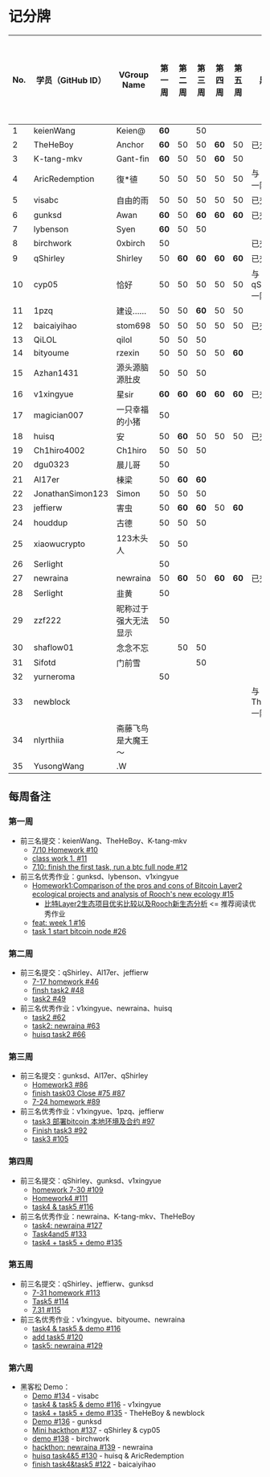 # 记分牌

| No. | 学员（GitHub ID） | VGroup Name          | 第一周 | 第二周 | 第三周 | 第四周 | 第五周 | 黑客松           | 黑客松积分奖励 | 平时贡献奖励分 | 调查问卷奖励分 | 总分 |
|-----|-------------------|----------------------|--------|--------|--------|--------|--------|------------------|----------------|----------------|----------------|------|
| 1   | keienWang         | Keien@               | **60** |        | 50     |        |        |                  |                | 60             |                | 110  |
| 2   | TheHeBoy          | Anchor               | **60** | 50     | 50     | **60** | 50     | 已交             | 400            | 80             | 20             | 770  |
| 3   | K-tang-mkv        | Gant-fin             | **60** | 50     | 50     | **60** | 50     |                  |                | 90             | 20             | 380  |
| 4   | AricRedemption    | 復*徝                | 50     | 50     | 50     | 50     | 50     | 与 huisq 一队    | 800            |                | 20             | 1070 |
| 5   | visabc            | 自由的雨             | 50     | 50     | 50     | 50     | 50     | 已交             | 100            |                | 20             | 370  |
| 6   | gunksd            | Awan                 | **60** | 50     | **60** | **60** | **60** | 已交             | 100            | 30             | 20             | 440  |
| 7   | lybenson          | Syen                 | **60** | 50     | 50     |        |        |                  |                |                |                | 150  |
| 8   | birchwork         | 0xbirch              | 50     |        |        |        |        | 已交             | 100            |                | 20             | 170  |
| 9   | qShirley          | Shirley              | 50     | **60** | **60** | **60** | **60** | 已交             | 1000           | 160            | 20             | 1470 |
| 10  | cyp05             | 恰好                 | 50     | 50     | 50     | 50     | 50     | 与 qShirley 一队 | 1000           |                |                | 1250 |
| 11  | 1pzq              | 建设……               | 50     | 50     | **60** | 50     | 50     |                  |                |                |                | 260  |
| 12  | baicaiyihao       | stom698              | 50     | 50     | 50     | 50     | 50     | 已交             | 100            | 30             | 20             | 400  |
| 13  | QiLOL             | qilol                | 50     | 50     | 50     |        |        |                  |                |                |                | 150  |
| 14  | bityoume          | rzexin               | 50     | 50     | 50     | 50     | **60** |                  |                |                |                | 260  |
| 15  | Azhan1431         | 源头源脑源肚皮       | 50     | 50     | 50     |        |        |                  |                |                |                | 150  |
| 16  | v1xingyue         | 星sir                | **60** | **60** | **60** | **60** | **60** | 已交             | 200            | 240            | 20             | 700  |
| 17  | magician007       | 一只幸福的小猪       | 50     |        |        |        |        |                  |                |                | 20             | 70   |
| 18  | huisq             | 安                   | 50     | **60** | 50     | 50     | 50     | 已交             | 800            |                | 20             | 1080 |
| 19  | Ch1hiro4002       | Ch1hiro              | 50     | 50     | 50     |        |        |                  |                |                |                | 150  |
| 20  | dgu0323           | 晨儿哥               | 50     |        |        |        |        |                  |                |                |                | 50   |
| 21  | Al17er            | 棟梁                 | 50     | **60** | **60** |        |        |                  |                |                |                | 170  |
| 22  | JonathanSimon123  | Simon                | 50     | 50     | 50     |        |        |                  |                | 30             |                | 180  |
| 23  | jeffierw          | 害虫                 | 50     | **60** | **60** | 50     | **60** |                  |                |                | 20             | 300  |
| 24  | houddup           | 古德                 | 50     | 50     | 50     |        |        |                  |                |                | 20             | 170  |
| 25  | xiaowucrypto      | 123木头人            | 50     | 50     |        |        |        |                  |                |                |                | 100  |
| 26  | Serlight          |                      | 50     |        |        |        |        |                  |                |                |                | 50   |
| 27  | newraina          | newraina             | 50     | **60** | 50     | **60** | **60** | 已交             | 600            |                | 20             | 900  |
| 28  | Serlight          | 韭黄                 | 50     |        |        |        |        |                  |                |                |                | 50   |
| 29  | zzf222            | 昵称过于强大无法显示 | 50     |        |        |        |        |                  |                |                |                | 50   |
| 30  | shaflow01         | 念念不忘             |        | 50     | 50     |        |        |                  |                | 50             |                | 150  |
| 31  | Sifotd            | 门前雪               |        |        | 50     |        |        |                  |                |                | 20             | 70   |
| 32  | yurneroma         |                      | 50     |        |        |        |        |                  |                |                |                | 50   |
| 33  | newblock          |                      |        |        |        |        |        | 与 TheHeBoy 一队 | 400            |                |                | 400  |
| 34  | nlyrthiia         | 斋藤飞鸟是大魔王～   |        |        |        |        |        |                  |                | 140            |                | 140  |
| 35  | YusongWang        | .W                   |        |        |        |        |        |                  |                | 50             |                | 50   |

## 每周备注

### 第一周

- 前三名提交：keienWang、TheHeBoy、K-tang-mkv
  - [7/10 Homework #10](https://github.com/rooch-network/let-us-rooch/pull/10)
  - [class work 1. #11](https://github.com/rooch-network/let-us-rooch/pull/11)
  - [7.10: finish the first task, run a btc full node #12](https://github.com/rooch-network/let-us-rooch/pull/12)
- 前三名优秀作业：gunksd、lybenson、v1xingyue
  - [Homework1:Comparison of the pros and cons of Bitcoin Layer2 ecological projects and analysis of Rooch's new ecology #15](https://github.com/rooch-network/let-us-rooch/pull/15)
    - [比特Layer2生态项目优劣比较以及Rooch新生态分析](https://blushing-ptarmigan-80b.notion.site/Layer2-Rooch-6647d9f7fd9441239774296f27edf85f) <= 推荐阅读优秀作业
  - [feat: week 1 #16](https://github.com/rooch-network/let-us-rooch/pull/16)
  - [task 1 start bitcoin node #26](https://github.com/rooch-network/let-us-rooch/pull/26)

### 第二周

- 前三名提交：qShirley、Al17er、jeffierw
  - [7-17 homework #46](https://github.com/rooch-network/let-us-rooch/pull/46)
  - [finsh task2 #48](https://github.com/rooch-network/let-us-rooch/pull/48)
  - [task2 #49](https://github.com/rooch-network/let-us-rooch/pull/49)
- 前三名优秀作业：v1xingyue、newraina、huisq
  - [task2 #62](https://github.com/rooch-network/let-us-rooch/pull/62)
  - [task2: newraina #63](https://github.com/rooch-network/let-us-rooch/pull/63)
  - [huisq task2 #66](https://github.com/rooch-network/let-us-rooch/pull/66)

### 第三周

- 前三名提交：gunksd、Al17er、qShirley
  - [Homework3 #86](https://github.com/rooch-network/let-us-rooch/pull/86)
  - [finish task03 Close #75 #87](https://github.com/rooch-network/let-us-rooch/pull/87)
  - [7-24 homework #89](https://github.com/rooch-network/let-us-rooch/pull/89)
- 前三名优秀作业：v1xingyue、1pzq、jeffierw
  - [task3 部署bitcoin 本地环境及合约 #97](https://github.com/rooch-network/let-us-rooch/pull/97)
  - [Finish task3 #92](https://github.com/rooch-network/let-us-rooch/pull/92)
  - [task3 #105](https://github.com/rooch-network/let-us-rooch/pull/105)

### 第四周

- 前三名提交：qShirley、gunksd、v1xingyue
  - [homework 7-30 #109](https://github.com/rooch-network/let-us-rooch/pull/109)
  - [Homework4 #111](https://github.com/rooch-network/let-us-rooch/pull/111)
  - [task4 & task5 #116](https://github.com/rooch-network/let-us-rooch/pull/116)
- 前三名优秀作业：newraina、K-tang-mkv、TheHeBoy
  - [task4: newraina #127](https://github.com/rooch-network/let-us-rooch/pull/127)
  - [Task4and5 #133](https://github.com/rooch-network/let-us-rooch/pull/133)
  - [task4 + task5 + demo #135](https://github.com/rooch-network/let-us-rooch/pull/135)

### 第五周

- 前三名提交：qShirley、jeffierw、gunksd
  - [7-31 homework #113](https://github.com/rooch-network/let-us-rooch/pull/113)
  - [Task5 #114](https://github.com/rooch-network/let-us-rooch/pull/114)
  - [7.31 #115](https://github.com/rooch-network/let-us-rooch/pull/115)
- 前三名优秀作业：v1xingyue、bityoume、newraina
  - [task4 & task5 & demo #116](https://github.com/rooch-network/let-us-rooch/pull/116)
  - [add task5 #120](https://github.com/rooch-network/let-us-rooch/pull/120)
  - [task5: newraina #129](https://github.com/rooch-network/let-us-rooch/pull/129)

### 第六周

- 黑客松 Demo：
  - [Demo #134](https://github.com/rooch-network/let-us-rooch/pull/134) - visabc
  - [task4 & task5 & demo #116](https://github.com/rooch-network/let-us-rooch/pull/116) - v1xingyue
  - [task4 + task5 + demo #135](https://github.com/rooch-network/let-us-rooch/pull/135) - TheHeBoy & newblock
  - [Demo #136](https://github.com/rooch-network/let-us-rooch/pull/136) - gunksd
  - [Mini hackthon #137](https://github.com/rooch-network/let-us-rooch/pull/137) - qShirley & cyp05
  - [demo #138](https://github.com/rooch-network/let-us-rooch/pull/138) - birchwork
  - [hackthon: newraina #139](https://github.com/rooch-network/let-us-rooch/pull/139) - newraina
  - [huisq task4&5 #130](https://github.com/rooch-network/let-us-rooch/pull/130) - huisq & AricRedemption
  - [finish task4&task5 #122](https://github.com/rooch-network/let-us-rooch/pull/122) - baicaiyihao

